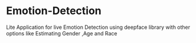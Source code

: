 # Emotion-Detection
Lite Application for live Emotion Detection using deepface library with other options like Estimating Gender ,Age and Race
  
